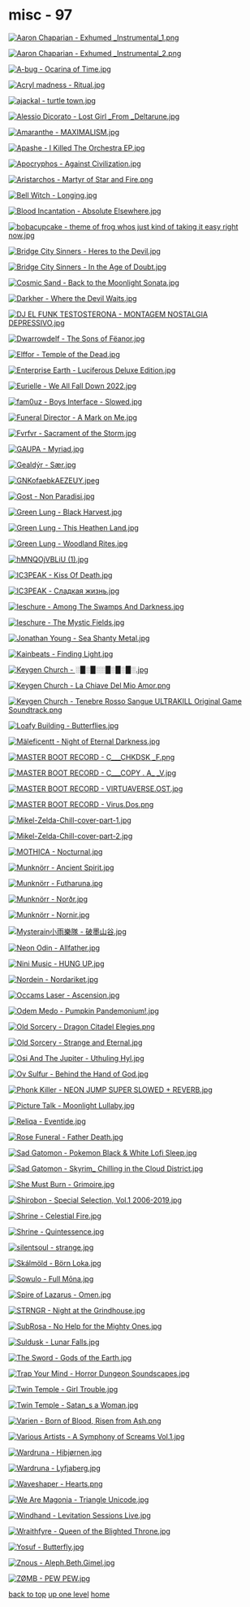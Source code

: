 # misc - 97
[![Aaron Chaparian - Exhumed _Instrumental_1.png](/mobile/music/misc/Aaron%20Chaparian%20-%20Exhumed%20_Instrumental_1.png "Aaron Chaparian - Exhumed _Instrumental_1.png")](https://raw.githubusercontent.com/buckmanc/wallpapers/main/mobile/music/misc/Aaron%20Chaparian%20-%20Exhumed%20_Instrumental_1.png)

[![Aaron Chaparian - Exhumed _Instrumental_2.png](/mobile/music/misc/Aaron%20Chaparian%20-%20Exhumed%20_Instrumental_2.png "Aaron Chaparian - Exhumed _Instrumental_2.png")](https://raw.githubusercontent.com/buckmanc/wallpapers/main/mobile/music/misc/Aaron%20Chaparian%20-%20Exhumed%20_Instrumental_2.png)

[![A-bug - Ocarina of Time.jpg](/mobile/music/misc/A-bug%20-%20Ocarina%20of%20Time.jpg "A-bug - Ocarina of Time.jpg")](https://raw.githubusercontent.com/buckmanc/wallpapers/main/mobile/music/misc/A-bug%20-%20Ocarina%20of%20Time.jpg)

[![Acryl madness - Ritual.jpg](/mobile/music/misc/Acryl%20madness%20-%20Ritual.jpg "Acryl madness - Ritual.jpg")](https://raw.githubusercontent.com/buckmanc/wallpapers/main/mobile/music/misc/Acryl%20madness%20-%20Ritual.jpg)

[![ajackal - turtle town.jpg](/mobile/music/misc/ajackal%20-%20turtle%20town.jpg "ajackal - turtle town.jpg")](https://raw.githubusercontent.com/buckmanc/wallpapers/main/mobile/music/misc/ajackal%20-%20turtle%20town.jpg)

[![Alessio Dicorato - Lost Girl _From _Deltarune.jpg](/mobile/music/misc/Alessio%20Dicorato%20-%20Lost%20Girl%20_From%20_Deltarune.jpg "Alessio Dicorato - Lost Girl _From _Deltarune.jpg")](https://raw.githubusercontent.com/buckmanc/wallpapers/main/mobile/music/misc/Alessio%20Dicorato%20-%20Lost%20Girl%20_From%20_Deltarune.jpg)

[![Amaranthe - MAXIMALISM.jpg](/mobile/music/misc/Amaranthe%20-%20MAXIMALISM.jpg "Amaranthe - MAXIMALISM.jpg")](https://raw.githubusercontent.com/buckmanc/wallpapers/main/mobile/music/misc/Amaranthe%20-%20MAXIMALISM.jpg)

[![Apashe - I Killed The Orchestra EP.jpg](/mobile/music/misc/Apashe%20-%20I%20Killed%20The%20Orchestra%20EP.jpg "Apashe - I Killed The Orchestra EP.jpg")](https://raw.githubusercontent.com/buckmanc/wallpapers/main/mobile/music/misc/Apashe%20-%20I%20Killed%20The%20Orchestra%20EP.jpg)

[![Apocryphos - Against Civilization.jpg](/mobile/music/misc/Apocryphos%20-%20Against%20Civilization.jpg "Apocryphos - Against Civilization.jpg")](https://raw.githubusercontent.com/buckmanc/wallpapers/main/mobile/music/misc/Apocryphos%20-%20Against%20Civilization.jpg)

[![Aristarchos - Martyr of Star and Fire.png](/mobile/music/misc/Aristarchos%20-%20Martyr%20of%20Star%20and%20Fire.png "Aristarchos - Martyr of Star and Fire.png")](https://raw.githubusercontent.com/buckmanc/wallpapers/main/mobile/music/misc/Aristarchos%20-%20Martyr%20of%20Star%20and%20Fire.png)

[![Bell Witch - Longing.jpg](/mobile/music/misc/Bell%20Witch%20-%20Longing.jpg "Bell Witch - Longing.jpg")](https://raw.githubusercontent.com/buckmanc/wallpapers/main/mobile/music/misc/Bell%20Witch%20-%20Longing.jpg)

[![Blood Incantation - Absolute Elsewhere.jpg](/mobile/music/misc/Blood%20Incantation%20-%20Absolute%20Elsewhere.jpg "Blood Incantation - Absolute Elsewhere.jpg")](https://raw.githubusercontent.com/buckmanc/wallpapers/main/mobile/music/misc/Blood%20Incantation%20-%20Absolute%20Elsewhere.jpg)

[![bobacupcake - theme of frog whos just kind of taking it easy right now.jpg](/mobile/music/misc/bobacupcake%20-%20theme%20of%20frog%20whos%20just%20kind%20of%20taking%20it%20easy%20right%20now.jpg "bobacupcake - theme of frog whos just kind of taking it easy right now.jpg")](https://raw.githubusercontent.com/buckmanc/wallpapers/main/mobile/music/misc/bobacupcake%20-%20theme%20of%20frog%20whos%20just%20kind%20of%20taking%20it%20easy%20right%20now.jpg)

[![Bridge City Sinners - Heres to the Devil.jpg](/mobile/music/misc/Bridge%20City%20Sinners%20-%20Heres%20to%20the%20Devil.jpg "Bridge City Sinners - Heres to the Devil.jpg")](https://raw.githubusercontent.com/buckmanc/wallpapers/main/mobile/music/misc/Bridge%20City%20Sinners%20-%20Heres%20to%20the%20Devil.jpg)

[![Bridge City Sinners - In the Age of Doubt.jpg](/mobile/music/misc/Bridge%20City%20Sinners%20-%20In%20the%20Age%20of%20Doubt.jpg "Bridge City Sinners - In the Age of Doubt.jpg")](https://raw.githubusercontent.com/buckmanc/wallpapers/main/mobile/music/misc/Bridge%20City%20Sinners%20-%20In%20the%20Age%20of%20Doubt.jpg)

[![Cosmic Sand - Back to the Moonlight Sonata.jpg](/mobile/music/misc/Cosmic%20Sand%20-%20Back%20to%20the%20Moonlight%20Sonata.jpg "Cosmic Sand - Back to the Moonlight Sonata.jpg")](https://raw.githubusercontent.com/buckmanc/wallpapers/main/mobile/music/misc/Cosmic%20Sand%20-%20Back%20to%20the%20Moonlight%20Sonata.jpg)

[![Darkher - Where the Devil Waits.jpg](/mobile/music/misc/Darkher%20-%20Where%20the%20Devil%20Waits.jpg "Darkher - Where the Devil Waits.jpg")](https://raw.githubusercontent.com/buckmanc/wallpapers/main/mobile/music/misc/Darkher%20-%20Where%20the%20Devil%20Waits.jpg)

[![DJ EL FUNK TESTOSTERONA - MONTAGEM NOSTALGIA DEPRESSIVO.jpg](/mobile/music/misc/DJ%20EL%20FUNK%20TESTOSTERONA%20-%20MONTAGEM%20NOSTALGIA%20DEPRESSIVO.jpg "DJ EL FUNK TESTOSTERONA - MONTAGEM NOSTALGIA DEPRESSIVO.jpg")](https://raw.githubusercontent.com/buckmanc/wallpapers/main/mobile/music/misc/DJ%20EL%20FUNK%20TESTOSTERONA%20-%20MONTAGEM%20NOSTALGIA%20DEPRESSIVO.jpg)

[![Dwarrowdelf - The Sons of Fëanor.jpg](/mobile/music/misc/Dwarrowdelf%20-%20The%20Sons%20of%20Fëanor.jpg "Dwarrowdelf - The Sons of Fëanor.jpg")](https://raw.githubusercontent.com/buckmanc/wallpapers/main/mobile/music/misc/Dwarrowdelf%20-%20The%20Sons%20of%20Fëanor.jpg)

[![Elffor - Temple of the Dead.jpg](/mobile/music/misc/Elffor%20-%20Temple%20of%20the%20Dead.jpg "Elffor - Temple of the Dead.jpg")](https://raw.githubusercontent.com/buckmanc/wallpapers/main/mobile/music/misc/Elffor%20-%20Temple%20of%20the%20Dead.jpg)

[![Enterprise Earth - Luciferous _Deluxe Edition_.jpg](/mobile/music/misc/Enterprise%20Earth%20-%20Luciferous%20_Deluxe%20Edition_.jpg "Enterprise Earth - Luciferous _Deluxe Edition_.jpg")](https://raw.githubusercontent.com/buckmanc/wallpapers/main/mobile/music/misc/Enterprise%20Earth%20-%20Luciferous%20_Deluxe%20Edition_.jpg)

[![Eurielle - We All Fall Down 2022.jpg](/mobile/music/misc/Eurielle%20-%20We%20All%20Fall%20Down%202022.jpg "Eurielle - We All Fall Down 2022.jpg")](https://raw.githubusercontent.com/buckmanc/wallpapers/main/mobile/music/misc/Eurielle%20-%20We%20All%20Fall%20Down%202022.jpg)

[![fam0uz - Boys Interface - Slowed.jpg](/mobile/music/misc/fam0uz%20-%20Boys%20Interface%20-%20Slowed.jpg "fam0uz - Boys Interface - Slowed.jpg")](https://raw.githubusercontent.com/buckmanc/wallpapers/main/mobile/music/misc/fam0uz%20-%20Boys%20Interface%20-%20Slowed.jpg)

[![Funeral Director - A Mark on Me.jpg](/mobile/music/misc/Funeral%20Director%20-%20A%20Mark%20on%20Me.jpg "Funeral Director - A Mark on Me.jpg")](https://raw.githubusercontent.com/buckmanc/wallpapers/main/mobile/music/misc/Funeral%20Director%20-%20A%20Mark%20on%20Me.jpg)

[![Fvrfvr - Sacrament of the Storm.jpg](/mobile/music/misc/Fvrfvr%20-%20Sacrament%20of%20the%20Storm.jpg "Fvrfvr - Sacrament of the Storm.jpg")](https://raw.githubusercontent.com/buckmanc/wallpapers/main/mobile/music/misc/Fvrfvr%20-%20Sacrament%20of%20the%20Storm.jpg)

[![GAUPA - Myriad.jpg](/mobile/music/misc/GAUPA%20-%20Myriad.jpg "GAUPA - Myriad.jpg")](https://raw.githubusercontent.com/buckmanc/wallpapers/main/mobile/music/misc/GAUPA%20-%20Myriad.jpg)

[![Gealdýr - Sær.jpg](/mobile/music/misc/Gealdýr%20-%20Sær.jpg "Gealdýr - Sær.jpg")](https://raw.githubusercontent.com/buckmanc/wallpapers/main/mobile/music/misc/Gealdýr%20-%20Sær.jpg)

[![GNKofaebkAEZEUY.jpeg](/mobile/music/misc/GNKofaebkAEZEUY.jpeg "GNKofaebkAEZEUY.jpeg")](https://raw.githubusercontent.com/buckmanc/wallpapers/main/mobile/music/misc/GNKofaebkAEZEUY.jpeg)

[![Gost - Non Paradisi.jpg](/mobile/music/misc/Gost%20-%20Non%20Paradisi.jpg "Gost - Non Paradisi.jpg")](https://raw.githubusercontent.com/buckmanc/wallpapers/main/mobile/music/misc/Gost%20-%20Non%20Paradisi.jpg)

[![Green Lung - Black Harvest.jpg](/mobile/music/misc/Green%20Lung%20-%20Black%20Harvest.jpg "Green Lung - Black Harvest.jpg")](https://raw.githubusercontent.com/buckmanc/wallpapers/main/mobile/music/misc/Green%20Lung%20-%20Black%20Harvest.jpg)

[![Green Lung - This Heathen Land.jpg](/mobile/music/misc/Green%20Lung%20-%20This%20Heathen%20Land.jpg "Green Lung - This Heathen Land.jpg")](https://raw.githubusercontent.com/buckmanc/wallpapers/main/mobile/music/misc/Green%20Lung%20-%20This%20Heathen%20Land.jpg)

[![Green Lung - Woodland Rites.jpg](/mobile/music/misc/Green%20Lung%20-%20Woodland%20Rites.jpg "Green Lung - Woodland Rites.jpg")](https://raw.githubusercontent.com/buckmanc/wallpapers/main/mobile/music/misc/Green%20Lung%20-%20Woodland%20Rites.jpg)

[![hMNQOjVBLiU (1).jpg](/mobile/music/misc/hMNQOjVBLiU%20(1).jpg "hMNQOjVBLiU (1).jpg")](https://raw.githubusercontent.com/buckmanc/wallpapers/main/mobile/music/misc/hMNQOjVBLiU%20(1).jpg)

[![IC3PEAK - Kiss Of Death.jpg](/mobile/music/misc/IC3PEAK%20-%20Kiss%20Of%20Death.jpg "IC3PEAK - Kiss Of Death.jpg")](https://raw.githubusercontent.com/buckmanc/wallpapers/main/mobile/music/misc/IC3PEAK%20-%20Kiss%20Of%20Death.jpg)

[![IC3PEAK - Сладкая жизнь.jpg](/mobile/music/misc/IC3PEAK%20-%20Сладкая%20жизнь.jpg "IC3PEAK - Сладкая жизнь.jpg")](https://raw.githubusercontent.com/buckmanc/wallpapers/main/mobile/music/misc/IC3PEAK%20-%20Сладкая%20жизнь.jpg)

[![Ieschure - Among The Swamps And Darkness.jpg](/mobile/music/misc/Ieschure%20-%20Among%20The%20Swamps%20And%20Darkness.jpg "Ieschure - Among The Swamps And Darkness.jpg")](https://raw.githubusercontent.com/buckmanc/wallpapers/main/mobile/music/misc/Ieschure%20-%20Among%20The%20Swamps%20And%20Darkness.jpg)

[![Ieschure - The Mystic Fields.jpg](/mobile/music/misc/Ieschure%20-%20The%20Mystic%20Fields.jpg "Ieschure - The Mystic Fields.jpg")](https://raw.githubusercontent.com/buckmanc/wallpapers/main/mobile/music/misc/Ieschure%20-%20The%20Mystic%20Fields.jpg)

[![Jonathan Young - Sea Shanty Metal.jpg](/mobile/music/misc/Jonathan%20Young%20-%20Sea%20Shanty%20Metal.jpg "Jonathan Young - Sea Shanty Metal.jpg")](https://raw.githubusercontent.com/buckmanc/wallpapers/main/mobile/music/misc/Jonathan%20Young%20-%20Sea%20Shanty%20Metal.jpg)

[![Kainbeats - Finding Light.jpg](/mobile/music/misc/Kainbeats%20-%20Finding%20Light.jpg "Kainbeats - Finding Light.jpg")](https://raw.githubusercontent.com/buckmanc/wallpapers/main/mobile/music/misc/Kainbeats%20-%20Finding%20Light.jpg)

[![Keygen Church - ░█░█░░█░█░█░.jpg](/mobile/music/misc/Keygen%20Church%20-%20░█░█░░█░█░█░.jpg "Keygen Church - ░█░█░░█░█░█░.jpg")](https://raw.githubusercontent.com/buckmanc/wallpapers/main/mobile/music/misc/Keygen%20Church%20-%20░█░█░░█░█░█░.jpg)

[![Keygen Church - La Chiave Del Mio Amor.png](/mobile/music/misc/Keygen%20Church%20-%20La%20Chiave%20Del%20Mio%20Amor.png "Keygen Church - La Chiave Del Mio Amor.png")](https://raw.githubusercontent.com/buckmanc/wallpapers/main/mobile/music/misc/Keygen%20Church%20-%20La%20Chiave%20Del%20Mio%20Amor.png)

[![Keygen Church - Tenebre Rosso Sangue _ULTRAKILL Original Game Soundtrack_.png](/mobile/music/misc/Keygen%20Church%20-%20Tenebre%20Rosso%20Sangue%20_ULTRAKILL%20Original%20Game%20Soundtrack_.png "Keygen Church - Tenebre Rosso Sangue _ULTRAKILL Original Game Soundtrack_.png")](https://raw.githubusercontent.com/buckmanc/wallpapers/main/mobile/music/misc/Keygen%20Church%20-%20Tenebre%20Rosso%20Sangue%20_ULTRAKILL%20Original%20Game%20Soundtrack_.png)

[![Loafy Building - Butterflies.jpg](/mobile/music/misc/Loafy%20Building%20-%20Butterflies.jpg "Loafy Building - Butterflies.jpg")](https://raw.githubusercontent.com/buckmanc/wallpapers/main/mobile/music/misc/Loafy%20Building%20-%20Butterflies.jpg)

[![Mäleficentt - Night of Eternal Darkness.jpg](/mobile/music/misc/Mäleficentt%20-%20Night%20of%20Eternal%20Darkness.jpg "Mäleficentt - Night of Eternal Darkness.jpg")](https://raw.githubusercontent.com/buckmanc/wallpapers/main/mobile/music/misc/Mäleficentt%20-%20Night%20of%20Eternal%20Darkness.jpg)

[![MASTER BOOT RECORD - C​__​​_CHKDSK _F.png](/mobile/music/misc/MASTER%20BOOT%20RECORD%20-%20C​__​​_CHKDSK%20_F.png "MASTER BOOT RECORD - C​__​​_CHKDSK _F.png")](https://raw.githubusercontent.com/buckmanc/wallpapers/main/mobile/music/misc/MASTER%20BOOT%20RECORD%20-%20C​__​​_CHKDSK%20_F.png)

[![MASTER BOOT RECORD - C___COPY _._ A_ _V.jpg](/mobile/music/misc/MASTER%20BOOT%20RECORD%20-%20C___COPY%20_._%20A_%20_V.jpg "MASTER BOOT RECORD - C___COPY _._ A_ _V.jpg")](https://raw.githubusercontent.com/buckmanc/wallpapers/main/mobile/music/misc/MASTER%20BOOT%20RECORD%20-%20C___COPY%20_._%20A_%20_V.jpg)

[![MASTER BOOT RECORD - VIRTUAVERSE.OST.jpg](/mobile/music/misc/MASTER%20BOOT%20RECORD%20-%20VIRTUAVERSE.OST.jpg "MASTER BOOT RECORD - VIRTUAVERSE.OST.jpg")](https://raw.githubusercontent.com/buckmanc/wallpapers/main/mobile/music/misc/MASTER%20BOOT%20RECORD%20-%20VIRTUAVERSE.OST.jpg)

[![MASTER BOOT RECORD - Virus.Dos.png](/mobile/music/misc/MASTER%20BOOT%20RECORD%20-%20Virus.Dos.png "MASTER BOOT RECORD - Virus.Dos.png")](https://raw.githubusercontent.com/buckmanc/wallpapers/main/mobile/music/misc/MASTER%20BOOT%20RECORD%20-%20Virus.Dos.png)

[![Mikel-Zelda-Chill-cover-part-1.jpg](/mobile/music/misc/Mikel-Zelda-Chill-cover-part-1.jpg "Mikel-Zelda-Chill-cover-part-1.jpg")](https://raw.githubusercontent.com/buckmanc/wallpapers/main/mobile/music/misc/Mikel-Zelda-Chill-cover-part-1.jpg)

[![Mikel-Zelda-Chill-cover-part-2.jpg](/mobile/music/misc/Mikel-Zelda-Chill-cover-part-2.jpg "Mikel-Zelda-Chill-cover-part-2.jpg")](https://raw.githubusercontent.com/buckmanc/wallpapers/main/mobile/music/misc/Mikel-Zelda-Chill-cover-part-2.jpg)

[![MOTHICA - Nocturnal.jpg](/mobile/music/misc/MOTHICA%20-%20Nocturnal.jpg "MOTHICA - Nocturnal.jpg")](https://raw.githubusercontent.com/buckmanc/wallpapers/main/mobile/music/misc/MOTHICA%20-%20Nocturnal.jpg)

[![Munknörr - Ancient Spirit.jpg](/mobile/music/misc/Munknörr%20-%20Ancient%20Spirit.jpg "Munknörr - Ancient Spirit.jpg")](https://raw.githubusercontent.com/buckmanc/wallpapers/main/mobile/music/misc/Munknörr%20-%20Ancient%20Spirit.jpg)

[![Munknörr - Futharuna.jpg](/mobile/music/misc/Munknörr%20-%20Futharuna.jpg "Munknörr - Futharuna.jpg")](https://raw.githubusercontent.com/buckmanc/wallpapers/main/mobile/music/misc/Munknörr%20-%20Futharuna.jpg)

[![Munknörr - Norðr.jpg](/mobile/music/misc/Munknörr%20-%20Norðr.jpg "Munknörr - Norðr.jpg")](https://raw.githubusercontent.com/buckmanc/wallpapers/main/mobile/music/misc/Munknörr%20-%20Norðr.jpg)

[![Munknörr - Nornir.jpg](/mobile/music/misc/Munknörr%20-%20Nornir.jpg "Munknörr - Nornir.jpg")](https://raw.githubusercontent.com/buckmanc/wallpapers/main/mobile/music/misc/Munknörr%20-%20Nornir.jpg)

[![Mysterain小雨樂隊 - 破墨山谷.jpg](/mobile/music/misc/Mysterain小雨樂隊%20-%20破墨山谷.jpg "Mysterain小雨樂隊 - 破墨山谷.jpg")](https://raw.githubusercontent.com/buckmanc/wallpapers/main/mobile/music/misc/Mysterain小雨樂隊%20-%20破墨山谷.jpg)

[![Neon Odin - Allfather.jpg](/mobile/music/misc/Neon%20Odin%20-%20Allfather.jpg "Neon Odin - Allfather.jpg")](https://raw.githubusercontent.com/buckmanc/wallpapers/main/mobile/music/misc/Neon%20Odin%20-%20Allfather.jpg)

[![Nini Music - HUNG UP.jpg](/mobile/music/misc/Nini%20Music%20-%20HUNG%20UP.jpg "Nini Music - HUNG UP.jpg")](https://raw.githubusercontent.com/buckmanc/wallpapers/main/mobile/music/misc/Nini%20Music%20-%20HUNG%20UP.jpg)

[![Nordein - Nordariket.jpg](/mobile/music/misc/Nordein%20-%20Nordariket.jpg "Nordein - Nordariket.jpg")](https://raw.githubusercontent.com/buckmanc/wallpapers/main/mobile/music/misc/Nordein%20-%20Nordariket.jpg)

[![Occams Laser - Ascension.jpg](/mobile/music/misc/Occams%20Laser%20-%20Ascension.jpg "Occams Laser - Ascension.jpg")](https://raw.githubusercontent.com/buckmanc/wallpapers/main/mobile/music/misc/Occams%20Laser%20-%20Ascension.jpg)

[![Odem Medo - Pumpkin Pandemonium!.jpg](/mobile/music/misc/Odem%20Medo%20-%20Pumpkin%20Pandemonium!.jpg "Odem Medo - Pumpkin Pandemonium!.jpg")](https://raw.githubusercontent.com/buckmanc/wallpapers/main/mobile/music/misc/Odem%20Medo%20-%20Pumpkin%20Pandemonium!.jpg)

[![Old Sorcery - Dragon Citadel Elegies.png](/mobile/music/misc/Old%20Sorcery%20-%20Dragon%20Citadel%20Elegies.png "Old Sorcery - Dragon Citadel Elegies.png")](https://raw.githubusercontent.com/buckmanc/wallpapers/main/mobile/music/misc/Old%20Sorcery%20-%20Dragon%20Citadel%20Elegies.png)

[![Old Sorcery - Strange and Eternal.jpg](/mobile/music/misc/Old%20Sorcery%20-%20Strange%20and%20Eternal.jpg "Old Sorcery - Strange and Eternal.jpg")](https://raw.githubusercontent.com/buckmanc/wallpapers/main/mobile/music/misc/Old%20Sorcery%20-%20Strange%20and%20Eternal.jpg)

[![Osi And The Jupiter - Uthuling Hyl.jpg](/mobile/music/misc/Osi%20And%20The%20Jupiter%20-%20Uthuling%20Hyl.jpg "Osi And The Jupiter - Uthuling Hyl.jpg")](https://raw.githubusercontent.com/buckmanc/wallpapers/main/mobile/music/misc/Osi%20And%20The%20Jupiter%20-%20Uthuling%20Hyl.jpg)

[![Ov Sulfur - Behind the Hand of God.jpg](/mobile/music/misc/Ov%20Sulfur%20-%20Behind%20the%20Hand%20of%20God.jpg "Ov Sulfur - Behind the Hand of God.jpg")](https://raw.githubusercontent.com/buckmanc/wallpapers/main/mobile/music/misc/Ov%20Sulfur%20-%20Behind%20the%20Hand%20of%20God.jpg)

[![Phonk Killer - NEON JUMP _SUPER SLOWED + REVERB_.jpg](/mobile/music/misc/Phonk%20Killer%20-%20NEON%20JUMP%20_SUPER%20SLOWED%20+%20REVERB_.jpg "Phonk Killer - NEON JUMP _SUPER SLOWED + REVERB_.jpg")](https://raw.githubusercontent.com/buckmanc/wallpapers/main/mobile/music/misc/Phonk%20Killer%20-%20NEON%20JUMP%20_SUPER%20SLOWED%20+%20REVERB_.jpg)

[![Picture Talk - Moonlight Lullaby.jpg](/mobile/music/misc/Picture%20Talk%20-%20Moonlight%20Lullaby.jpg "Picture Talk - Moonlight Lullaby.jpg")](https://raw.githubusercontent.com/buckmanc/wallpapers/main/mobile/music/misc/Picture%20Talk%20-%20Moonlight%20Lullaby.jpg)

[![Reliqa - Eventide.jpg](/mobile/music/misc/Reliqa%20-%20Eventide.jpg "Reliqa - Eventide.jpg")](https://raw.githubusercontent.com/buckmanc/wallpapers/main/mobile/music/misc/Reliqa%20-%20Eventide.jpg)

[![Rose Funeral - Father Death.jpg](/mobile/music/misc/Rose%20Funeral%20-%20Father%20Death.jpg "Rose Funeral - Father Death.jpg")](https://raw.githubusercontent.com/buckmanc/wallpapers/main/mobile/music/misc/Rose%20Funeral%20-%20Father%20Death.jpg)

[![Sad Gatomon - Pokemon Black & White Lofi Sleep.jpg](/mobile/music/misc/Sad%20Gatomon%20-%20Pokemon%20Black%20&%20White%20Lofi%20Sleep.jpg "Sad Gatomon - Pokemon Black & White Lofi Sleep.jpg")](https://raw.githubusercontent.com/buckmanc/wallpapers/main/mobile/music/misc/Sad%20Gatomon%20-%20Pokemon%20Black%20&%20White%20Lofi%20Sleep.jpg)

[![Sad Gatomon - Skyrim_ Chilling in the Cloud District.jpg](/mobile/music/misc/Sad%20Gatomon%20-%20Skyrim_%20Chilling%20in%20the%20Cloud%20District.jpg "Sad Gatomon - Skyrim_ Chilling in the Cloud District.jpg")](https://raw.githubusercontent.com/buckmanc/wallpapers/main/mobile/music/misc/Sad%20Gatomon%20-%20Skyrim_%20Chilling%20in%20the%20Cloud%20District.jpg)

[![She Must Burn - Grimoire.jpg](/mobile/music/misc/She%20Must%20Burn%20-%20Grimoire.jpg "She Must Burn - Grimoire.jpg")](https://raw.githubusercontent.com/buckmanc/wallpapers/main/mobile/music/misc/She%20Must%20Burn%20-%20Grimoire.jpg)

[![Shirobon - Special Selection, Vol.1 _2006-2019_.jpg](/mobile/music/misc/Shirobon%20-%20Special%20Selection,%20Vol.1%20_2006-2019_.jpg "Shirobon - Special Selection, Vol.1 _2006-2019_.jpg")](https://raw.githubusercontent.com/buckmanc/wallpapers/main/mobile/music/misc/Shirobon%20-%20Special%20Selection,%20Vol.1%20_2006-2019_.jpg)

[![Shrine - Celestial Fire.jpg](/mobile/music/misc/Shrine%20-%20Celestial%20Fire.jpg "Shrine - Celestial Fire.jpg")](https://raw.githubusercontent.com/buckmanc/wallpapers/main/mobile/music/misc/Shrine%20-%20Celestial%20Fire.jpg)

[![Shrine - Quintessence.jpg](/mobile/music/misc/Shrine%20-%20Quintessence.jpg "Shrine - Quintessence.jpg")](https://raw.githubusercontent.com/buckmanc/wallpapers/main/mobile/music/misc/Shrine%20-%20Quintessence.jpg)

[![silentsoul - strange.jpg](/mobile/music/misc/silentsoul%20-%20strange.jpg "silentsoul - strange.jpg")](https://raw.githubusercontent.com/buckmanc/wallpapers/main/mobile/music/misc/silentsoul%20-%20strange.jpg)

[![Skálmöld - Börn Loka.jpg](/mobile/music/misc/Skálmöld%20-%20Börn%20Loka.jpg "Skálmöld - Börn Loka.jpg")](https://raw.githubusercontent.com/buckmanc/wallpapers/main/mobile/music/misc/Skálmöld%20-%20Börn%20Loka.jpg)

[![Sowulo - Full Mōna.jpg](/mobile/music/misc/Sowulo%20-%20Full%20Mōna.jpg "Sowulo - Full Mōna.jpg")](https://raw.githubusercontent.com/buckmanc/wallpapers/main/mobile/music/misc/Sowulo%20-%20Full%20Mōna.jpg)

[![Spire of Lazarus - Omen.jpg](/mobile/music/misc/Spire%20of%20Lazarus%20-%20Omen.jpg "Spire of Lazarus - Omen.jpg")](https://raw.githubusercontent.com/buckmanc/wallpapers/main/mobile/music/misc/Spire%20of%20Lazarus%20-%20Omen.jpg)

[![STRNGR - Night at the Grindhouse.jpg](/mobile/music/misc/STRNGR%20-%20Night%20at%20the%20Grindhouse.jpg "STRNGR - Night at the Grindhouse.jpg")](https://raw.githubusercontent.com/buckmanc/wallpapers/main/mobile/music/misc/STRNGR%20-%20Night%20at%20the%20Grindhouse.jpg)

[![SubRosa - No Help for the Mighty Ones.jpg](/mobile/music/misc/SubRosa%20-%20No%20Help%20for%20the%20Mighty%20Ones.jpg "SubRosa - No Help for the Mighty Ones.jpg")](https://raw.githubusercontent.com/buckmanc/wallpapers/main/mobile/music/misc/SubRosa%20-%20No%20Help%20for%20the%20Mighty%20Ones.jpg)

[![Suldusk - Lunar Falls.jpg](/mobile/music/misc/Suldusk%20-%20Lunar%20Falls.jpg "Suldusk - Lunar Falls.jpg")](https://raw.githubusercontent.com/buckmanc/wallpapers/main/mobile/music/misc/Suldusk%20-%20Lunar%20Falls.jpg)

[![The Sword - Gods of the Earth.jpg](/mobile/music/misc/The%20Sword%20-%20Gods%20of%20the%20Earth.jpg "The Sword - Gods of the Earth.jpg")](https://raw.githubusercontent.com/buckmanc/wallpapers/main/mobile/music/misc/The%20Sword%20-%20Gods%20of%20the%20Earth.jpg)

[![Trap Your Mind - Horror Dungeon Soundscapes.jpg](/mobile/music/misc/Trap%20Your%20Mind%20-%20Horror%20Dungeon%20Soundscapes.jpg "Trap Your Mind - Horror Dungeon Soundscapes.jpg")](https://raw.githubusercontent.com/buckmanc/wallpapers/main/mobile/music/misc/Trap%20Your%20Mind%20-%20Horror%20Dungeon%20Soundscapes.jpg)

[![Twin Temple - Girl Trouble.jpg](/mobile/music/misc/Twin%20Temple%20-%20Girl%20Trouble.jpg "Twin Temple - Girl Trouble.jpg")](https://raw.githubusercontent.com/buckmanc/wallpapers/main/mobile/music/misc/Twin%20Temple%20-%20Girl%20Trouble.jpg)

[![Twin Temple - Satan_s a Woman.jpg](/mobile/music/misc/Twin%20Temple%20-%20Satan_s%20a%20Woman.jpg "Twin Temple - Satan_s a Woman.jpg")](https://raw.githubusercontent.com/buckmanc/wallpapers/main/mobile/music/misc/Twin%20Temple%20-%20Satan_s%20a%20Woman.jpg)

[![Varien - Born of Blood, Risen from Ash.png](/mobile/music/misc/Varien%20-%20Born%20of%20Blood,%20Risen%20from%20Ash.png "Varien - Born of Blood, Risen from Ash.png")](https://raw.githubusercontent.com/buckmanc/wallpapers/main/mobile/music/misc/Varien%20-%20Born%20of%20Blood,%20Risen%20from%20Ash.png)

[![Various Artists - A Symphony of Screams Vol.1.jpg](/mobile/music/misc/Various%20Artists%20-%20A%20Symphony%20of%20Screams%20Vol.1.jpg "Various Artists - A Symphony of Screams Vol.1.jpg")](https://raw.githubusercontent.com/buckmanc/wallpapers/main/mobile/music/misc/Various%20Artists%20-%20A%20Symphony%20of%20Screams%20Vol.1.jpg)

[![Wardruna - Hibjørnen.jpg](/mobile/music/misc/Wardruna%20-%20Hibjørnen.jpg "Wardruna - Hibjørnen.jpg")](https://raw.githubusercontent.com/buckmanc/wallpapers/main/mobile/music/misc/Wardruna%20-%20Hibjørnen.jpg)

[![Wardruna - Lyfjaberg.jpg](/mobile/music/misc/Wardruna%20-%20Lyfjaberg.jpg "Wardruna - Lyfjaberg.jpg")](https://raw.githubusercontent.com/buckmanc/wallpapers/main/mobile/music/misc/Wardruna%20-%20Lyfjaberg.jpg)

[![Waveshaper - Hearts.png](/mobile/music/misc/Waveshaper%20-%20Hearts.png "Waveshaper - Hearts.png")](https://raw.githubusercontent.com/buckmanc/wallpapers/main/mobile/music/misc/Waveshaper%20-%20Hearts.png)

[![We Are Magonia - Triangle Unicode.jpg](/mobile/music/misc/We%20Are%20Magonia%20-%20Triangle%20Unicode.jpg "We Are Magonia - Triangle Unicode.jpg")](https://raw.githubusercontent.com/buckmanc/wallpapers/main/mobile/music/misc/We%20Are%20Magonia%20-%20Triangle%20Unicode.jpg)

[![Windhand - Levitation Sessions _Live_.jpg](/mobile/music/misc/Windhand%20-%20Levitation%20Sessions%20_Live_.jpg "Windhand - Levitation Sessions _Live_.jpg")](https://raw.githubusercontent.com/buckmanc/wallpapers/main/mobile/music/misc/Windhand%20-%20Levitation%20Sessions%20_Live_.jpg)

[![Wraithfyre - Queen of the Blighted Throne.jpg](/mobile/music/misc/Wraithfyre%20-%20Queen%20of%20the%20Blighted%20Throne.jpg "Wraithfyre - Queen of the Blighted Throne.jpg")](https://raw.githubusercontent.com/buckmanc/wallpapers/main/mobile/music/misc/Wraithfyre%20-%20Queen%20of%20the%20Blighted%20Throne.jpg)

[![Yosuf - Butterfly.jpg](/mobile/music/misc/Yosuf%20-%20Butterfly.jpg "Yosuf - Butterfly.jpg")](https://raw.githubusercontent.com/buckmanc/wallpapers/main/mobile/music/misc/Yosuf%20-%20Butterfly.jpg)

[![Znous - Aleph.Beth.Gimel.jpg](/mobile/music/misc/Znous%20-%20Aleph.Beth.Gimel.jpg "Znous - Aleph.Beth.Gimel.jpg")](https://raw.githubusercontent.com/buckmanc/wallpapers/main/mobile/music/misc/Znous%20-%20Aleph.Beth.Gimel.jpg)

[![ZØMB - PEW PEW.jpg](/mobile/music/misc/ZØMB%20-%20PEW%20PEW.jpg "ZØMB - PEW PEW.jpg")](https://raw.githubusercontent.com/buckmanc/wallpapers/main/mobile/music/misc/ZØMB%20-%20PEW%20PEW.jpg)



[back to top](#)
[up one level](/mobile/music/README.MD)
[home](/)
